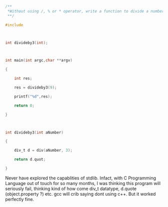 

```c

/**
 *Without using /, % or * operator, write a function to divide a number by 3.
 **/

#include



int divideby3(int);



int main(int argc,char **argv)

{

	int res;

	res = divideby3(9);

	printf("%d",res);

	return 0;

}



int divideby3(int aNumber)

{

	div_t d = div(aNumber, 3);

	return d.quot;

}

```

Never have explored the capablities of stdlib. Infact, with C Programming
Language out of touch for so many months, I was thinking this program will
seriously fail, thinking kind of how come div_t datatype, d.quote
(object.property ?) etc. gcc will crib saying dont using c++. But it worked
perfectly fine.